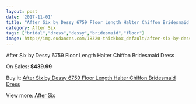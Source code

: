 ```yaml
---
layout: post
date: '2017-11-01'
title: "After Six by Dessy 6759 Floor Length Halter Chiffon Bridesmaid Dress"
category: After Six
tags: ["bridal","dress","dessy","bridesmaid","floor"]
image: http://img.eudances.com/18320-thickbox_default/after-six-by-dessy-6759-floor-length-halter-chiffon-bridesmaid-dress.jpg
---
```

After Six by Dessy 6759 Floor Length Halter Chiffon Bridesmaid Dress

On Sales: **$439.99**
<a href="https://www.eudances.com/en/after-six/5377-after-six-by-dessy-6759-floor-length-halter-chiffon-bridesmaid-dress.html"><amp-img layout="responsive" width="600" height="600" src="//img.eudances.com/18320-thickbox_default/after-six-by-dessy-6759-floor-length-halter-chiffon-bridesmaid-dress.jpg" alt="After Six by Dessy 6759 Floor Length Halter Chiffon Bridesmaid Dress 0" /></a>
<a href="https://www.eudances.com/en/after-six/5377-after-six-by-dessy-6759-floor-length-halter-chiffon-bridesmaid-dress.html"><amp-img layout="responsive" width="600" height="600" src="//img.eudances.com/18321-thickbox_default/after-six-by-dessy-6759-floor-length-halter-chiffon-bridesmaid-dress.jpg" alt="After Six by Dessy 6759 Floor Length Halter Chiffon Bridesmaid Dress 1" /></a>

Buy it: [After Six by Dessy 6759 Floor Length Halter Chiffon Bridesmaid Dress](https://www.eudances.com/en/after-six/5377-after-six-by-dessy-6759-floor-length-halter-chiffon-bridesmaid-dress.html "After Six by Dessy 6759 Floor Length Halter Chiffon Bridesmaid Dress")

View more: [After Six](https://www.eudances.com/en/50-after-six "After Six")